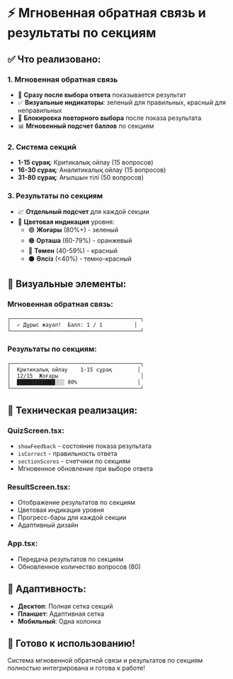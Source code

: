 # ⚡ Мгновенная обратная связь и результаты по секциям

## ✅ Что реализовано:

### 1. **Мгновенная обратная связь**
- 🎯 **Сразу после выбора ответа** показывается результат
- ✅ **Визуальные индикаторы**: зеленый для правильных, красный для неправильных
- 🚫 **Блокировка повторного выбора** после показа результата
- 📊 **Мгновенный подсчет баллов** по секциям

### 2. **Система секций**
- **1-15 сұрақ**: Критикалық ойлау (15 вопросов)
- **16-30 сұрақ**: Аналитикалық ойлау (15 вопросов)  
- **31-80 сұрақ**: Ағылшын тілі (50 вопросов)

### 3. **Результаты по секциям**
- 📈 **Отдельный подсчет** для каждой секции
- 🎨 **Цветовая индикация** уровня:
  - 🟢 **Жоғары** (80%+) - зеленый
  - 🟠 **Орташа** (60-79%) - оранжевый
  - 🔴 **Төмен** (40-59%) - красный
  - ⚫ **Әлсіз** (<40%) - темно-красный

## 🎨 Визуальные элементы:

### Мгновенная обратная связь:
```
┌─────────────────────────────────────────┐
│  ✓ Дұрыс жауап!  Балл: 1 / 1          │
└─────────────────────────────────────────┘
```

### Результаты по секциям:
```
┌─────────────────────────────────────────┐
│  Критикалық ойлау    1-15 сұрақ        │
│  12/15  Жоғары                          │
│  ████████████░░░ 80%                   │
└─────────────────────────────────────────┘
```

## 🔧 Техническая реализация:

### QuizScreen.tsx:
- `showFeedback` - состояние показа результата
- `isCorrect` - правильность ответа
- `sectionScores` - счетчики по секциям
- Мгновенное обновление при выборе ответа

### ResultScreen.tsx:
- Отображение результатов по секциям
- Цветовая индикация уровня
- Прогресс-бары для каждой секции
- Адаптивный дизайн

### App.tsx:
- Передача результатов по секциям
- Обновленное количество вопросов (80)

## 📱 Адаптивность:
- **Десктоп**: Полная сетка секций
- **Планшет**: Адаптивная сетка
- **Мобильный**: Одна колонка

## 🚀 Готово к использованию!

Система мгновенной обратной связи и результатов по секциям полностью интегрирована и готова к работе!
